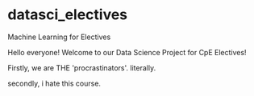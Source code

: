 # datasci_electives
Machine Learning for Electives

Hello everyone! Welcome to our Data Science Project for CpE Electives!

Firstly, we are THE 'procrastinators'. literally.

secondly, i hate this course.

